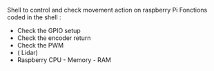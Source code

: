 Shell to control and check movement action on raspberry Pi 
Fonctions coded in the shell : 
  
  - Check the GPIO setup 
  - Check the encoder return 
  - Check the PWM 
  - ( Lidar)
  - Raspberry CPU - Memory - RAM 
  
